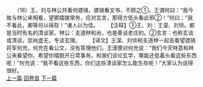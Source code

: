 　　（18）王、刘与林公共看何骠骑，骠骑看文书，不顾之①。王谓何曰：“我今故与林公来相看，望卿摆拨常务，应对玄言，那得方低头看此邪②！”何曰：“我不看此，卿等何以得存！”诸人以为佳。
　　【注释】①王、刘：王濛、刘惔。都是当时有名的清谈家。林公：支道林和尚，也是善谈老庄的。②玄言：也称玄谈或清谈，崇尚虚无，专谈玄理。
　　【译文】王濛、刘惔和支道林一起去看望骠骑将军何充，何充在看公文，没有答理他们。王漾便对何充说：“我们今天特意和林公来看望你，希望你摆脱开日常事务，和我们谈论玄学，哪能还低着头看这些东西呢！”何充说：“我不看这些东西，你们这些清谈家怎么能生存呢！”大家认为说得很好。
<br>[上一篇](03_17) [回卷首](03_00) [下一篇](03_19)
